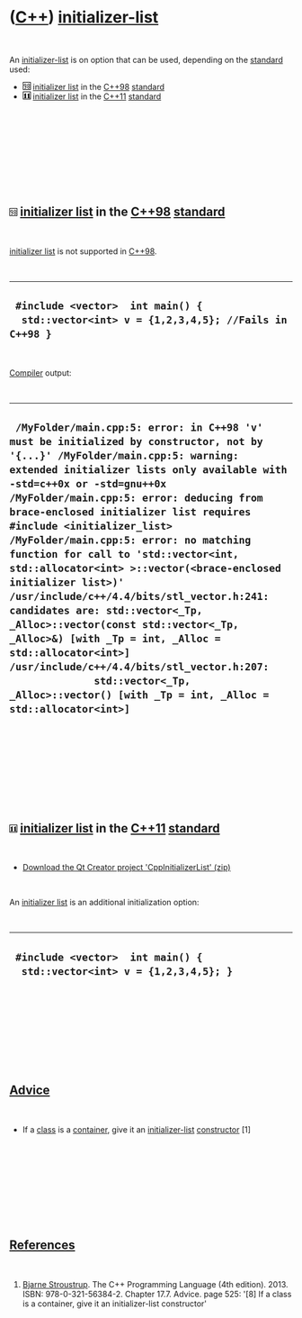 



 

 

 

 

 

([C++](Cpp.md)) [initializer-list](CppInitializerList.md)
===========================================================

 

An [initializer-list](CppInitializerList.md) is on option that can be
used, depending on the [standard](CppStandard.md) used:

-   ![C++98](PicCpp98.png) [initializer list](CppInitializerList.md) in
    the [C++98](Cpp98.md) [standard](CppStandard.md)
-   ![C++11](PicCpp11.png) [initializer list](CppInitializerList.md) in
    the [C++11](Cpp11.md) [standard](CppStandard.md)

 

 

 

 

 

![C++98](PicCpp98.png) [initializer list](CppInitializerList.md) in the [C++98](Cpp98.md) [standard](CppStandard.md)
-----------------------------------------------------------------------------------------------------------------------

 

[initializer list](CppInitializerList.md) is not supported in
[C++98](Cpp98.md).

 

  -------------------------------------------------------------------------------------------
  ` #include <vector>  int main() {   std::vector<int> v = {1,2,3,4,5}; //Fails in C++98 }`
  -------------------------------------------------------------------------------------------

 

[Compiler](CppCompiler.md) output:

 

  -------------------------------------------------------------------------------------------------------------------------------------------------------------------------------------------------------------------------------------------------------------------------------------------------------------------------------------------------------------------------------------------------------------------------------------------------------------------------------------------------------------------------------------------------------------------------------------------------------------------------------------------------------------------------------------------------------------------------------------------------------------------------------------------------------
  ` /MyFolder/main.cpp:5: error: in C++98 'v' must be initialized by constructor, not by '{...}' /MyFolder/main.cpp:5: warning: extended initializer lists only available with -std=c++0x or -std=gnu++0x /MyFolder/main.cpp:5: error: deducing from brace-enclosed initializer list requires #include <initializer_list> /MyFolder/main.cpp:5: error: no matching function for call to 'std::vector<int, std::allocator<int> >::vector(<brace-enclosed initializer list>)' /usr/include/c++/4.4/bits/stl_vector.h:241: candidates are: std::vector<_Tp, _Alloc>::vector(const std::vector<_Tp, _Alloc>&) [with _Tp = int, _Alloc = std::allocator<int>] /usr/include/c++/4.4/bits/stl_vector.h:207:                 std::vector<_Tp, _Alloc>::vector() [with _Tp = int, _Alloc = std::allocator<int>]`
  -------------------------------------------------------------------------------------------------------------------------------------------------------------------------------------------------------------------------------------------------------------------------------------------------------------------------------------------------------------------------------------------------------------------------------------------------------------------------------------------------------------------------------------------------------------------------------------------------------------------------------------------------------------------------------------------------------------------------------------------------------------------------------------------------------

 

 

 

 

 

![C++11](PicCpp11.png) [initializer list](CppInitializerList.md) in the [C++11](Cpp11.md) [standard](CppStandard.md)
-----------------------------------------------------------------------------------------------------------------------

 

-   [Download the Qt Creator project
    'CppInitializerList' (zip)](CppInitializerList.zip)

 

An [initializer list](CppInitializerList.md) is an additional
initialization option:

 

  --------------------------------------------------------------------------
  ` #include <vector>  int main() {   std::vector<int> v = {1,2,3,4,5}; }`
  --------------------------------------------------------------------------

 

 

 

 

 

[Advice](CppAdvice.md)
-----------------------

 

-   If a [class](CppClass.md) is a [container](CppContainer.md), give
    it an [initializer-list](CppInitializerList.md)
    [constructor](CppConstructor.md) \[1\]

 

 

 

 

 

[References](CppReferences.md)
-------------------------------

 

1.  [Bjarne Stroustrup](CppBjarneStroustrup.md). The C++ Programming
    Language (4th edition). 2013. ISBN: 978-0-321-56384-2. Chapter 17.7.
    Advice. page 525: '\[8\] If a class is a container, give it an
    initializer-list constructor'

 

 

 

 

 





 



